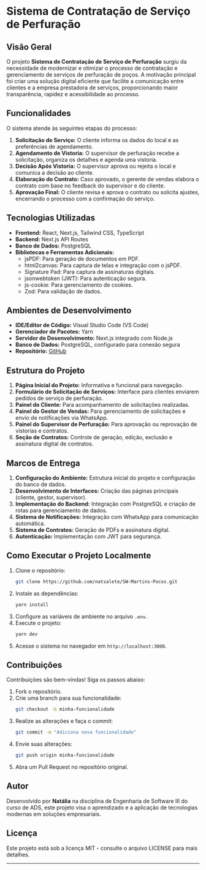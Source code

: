 # Sistema de Contratação de Serviço de Perfuração

## Visão Geral

O projeto **Sistema de Contratação de Serviço de Perfuração** surgiu da necessidade de modernizar e otimizar o processo de contratação e gerenciamento de serviços de perfuração de poços. A motivação principal foi criar uma solução digital eficiente que facilite a comunicação entre clientes e a empresa prestadora de serviços, proporcionando maior transparência, rapidez e acessibilidade ao processo.

## Funcionalidades

O sistema atende às seguintes etapas do processo:

1. **Solicitação de Serviço:** O cliente informa os dados do local e as preferências de agendamento.
2. **Agendamento de Vistoria:** O supervisor de perfuração recebe a solicitação, organiza os detalhes e agenda uma vistoria.
3. **Decisão Após Vistoria:** O supervisor aprova ou rejeita o local e comunica a decisão ao cliente.
4. **Elaboração do Contrato:** Caso aprovado, o gerente de vendas elabora o contrato com base no feedback do supervisor e do cliente.
5. **Aprovação Final:** O cliente revisa e aprova o contrato ou solicita ajustes, encerrando o processo com a confirmação do serviço.

## Tecnologias Utilizadas

- **Frontend:** React, Next.js, Tailwind CSS, TypeScript
- **Backend:** Next.js API Routes
- **Banco de Dados:** PostgreSQL
- **Bibliotecas e Ferramentas Adicionais:**
  - jsPDF: Para geração de documentos em PDF.
  - html2canvas: Para captura de telas e integração com o jsPDF.
  - Signature Pad: Para captura de assinaturas digitais.
  - jsonwebtoken (JWT): Para autenticação segura.
  - js-cookie: Para gerenciamento de cookies.
  - Zod: Para validação de dados.

## Ambientes de Desenvolvimento

- **IDE/Editor de Código:** Visual Studio Code (VS Code)
- **Gerenciador de Pacotes:** Yarn
- **Servidor de Desenvolvimento:** Next.js integrado com Node.js
- **Banco de Dados:** PostgreSQL, configurado para conexão segura
- **Repositório:** [GitHub](https://github.com/natsalete/SW-Martins-Pocos)

## Estrutura do Projeto

1. **Página Inicial do Projeto:** Informativa e funcional para navegação.
2. **Formulário de Solicitação de Serviços:** Interface para clientes enviarem pedidos de serviço de perfuração.
3. **Painel do Cliente:** Para acompanhamento de solicitações realizadas.
4. **Painel do Gestor de Vendas:** Para gerenciamento de solicitações e envio de notificações via WhatsApp.
5. **Painel do Supervisor de Perfuração:** Para aprovação ou reprovação de vistorias e contratos.
6. **Seção de Contratos:** Controle de geração, edição, exclusão e assinatura digital de contratos.

## Marcos de Entrega

1. **Configuração do Ambiente:** Estrutura inicial do projeto e configuração do banco de dados.
2. **Desenvolvimento de Interfaces:** Criação das páginas principais (cliente, gestor, supervisor).
3. **Implementação do Backend:** Integração com PostgreSQL e criação de rotas para gerenciamento de dados.
4. **Sistema de Notificações:** Integração com WhatsApp para comunicação automática.
5. **Sistema de Contratos:** Geração de PDFs e assinatura digital.
6. **Autenticação:** Implementação com JWT para segurança.

## Como Executar o Projeto Localmente

1. Clone o repositório:
   ```bash
   git clone https://github.com/natsalete/SW-Martins-Pocos.git
   ```
2. Instale as dependências:
   ```bash
   yarn install
   ```
3. Configure as variáveis de ambiente no arquivo `.env`.
4. Execute o projeto:
   ```bash
   yarn dev
   ```
5. Acesse o sistema no navegador em `http://localhost:3000`.

## Contribuições

Contribuições são bem-vindas! Siga os passos abaixo:

1. Fork o repositório.
2. Crie uma branch para sua funcionalidade:
   ```bash
   git checkout -b minha-funcionalidade
   ```
3. Realize as alterações e faça o commit:
   ```bash
   git commit -m "Adiciona nova funcionalidade"
   ```
4. Envie suas alterações:
   ```bash
   git push origin minha-funcionalidade
   ```
5. Abra um Pull Request no repositório original.

## Autor

Desenvolvido por **Natália** na disciplina de Engenharia de Software III do curso de ADS, este projeto visa o aprendizado e a aplicação de tecnologias modernas em soluções empresariais.

## Licença

Este projeto está sob a licença MIT - consulte o arquivo LICENSE para mais detalhes.

---
